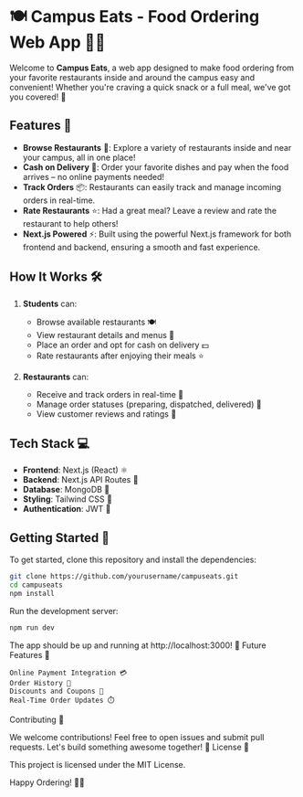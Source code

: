 # 🍽️ Campus Eats - Food Ordering Web App 🍔🍕

Welcome to **Campus Eats**, a web app designed to make food ordering from your favorite restaurants inside and around the campus easy and convenient! Whether you're craving a quick snack or a full meal, we've got you covered! 🚀

## Features 🌟

- **Browse Restaurants** 🍴: Explore a variety of restaurants inside and near your campus, all in one place!
- **Cash on Delivery** 💸: Order your favorite dishes and pay when the food arrives – no online payments needed!
- **Track Orders** 📦: Restaurants can easily track and manage incoming orders in real-time.
- **Rate Restaurants** ⭐: Had a great meal? Leave a review and rate the restaurant to help others!
- **Next.js Powered** ⚡: Built using the powerful Next.js framework for both frontend and backend, ensuring a smooth and fast experience.

## How It Works 🛠️

1. **Students** can:
   - Browse available restaurants 🍽️
   - View restaurant details and menus 📜
   - Place an order and opt for cash on delivery 💵
   - Rate restaurants after enjoying their meals ⭐

2. **Restaurants** can:
   - Receive and track orders in real-time 📲
   - Manage order statuses (preparing, dispatched, delivered) 🚚
   - View customer reviews and ratings 🌟

## Tech Stack 💻

- **Frontend**: Next.js (React) ⚛️
- **Backend**: Next.js API Routes 🔧
- **Database**: MongoDB 🍃
- **Styling**: Tailwind CSS 🎨
- **Authentication**: JWT 🔐

## Getting Started 🚀

To get started, clone this repository and install the dependencies:

```bash
git clone https://github.com/yourusername/campuseats.git
cd campuseats
npm install
```
Run the development server:

```bash
npm run dev
```
The app should be up and running at http://localhost:3000! 🎉
Future Features 🔮

    Online Payment Integration 💳
    Order History 📝
    Discounts and Coupons 🎫
    Real-Time Order Updates ⏱️

Contributing 🤝

We welcome contributions! Feel free to open issues and submit pull requests. Let's build something awesome together! 💪
License 📄

This project is licensed under the MIT License.

Happy Ordering! 🍕📲
